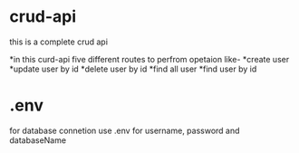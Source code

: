# crud-api

this is a complete crud api

*in this curd-api five different routes to perfrom  opetaion like-
*create user
*update user by id
*delete  user by id
*find all user
*find user by id

# .env 
for database connetion use .env for username, password and databaseName